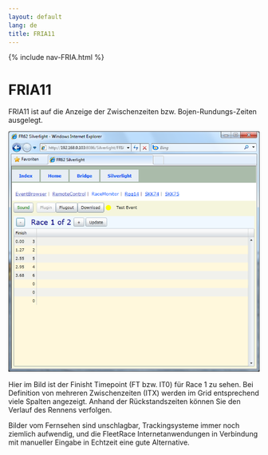 ```yaml
---
layout: default
lang: de
title: FRIA11
---
```


{% include nav-FRIA.html %}

# FRIA11

FRIA11 ist auf die Anzeige der Zwischenzeiten bzw. Bojen-Rundungs-Zeiten ausgelegt.

![FRIA11 screenshot](../images/FRIA11.png)

Hier im Bild ist der Finisht Timepoint (FT bzw. IT0) für Race 1 zu sehen.
Bei Definition von mehreren Zwischenzeiten (ITX) werden im Grid entsprechend viele Spalten angezeigt.
Anhand der Rückstandszeiten können Sie den Verlauf des Rennens verfolgen.

Bilder vom Fernsehen sind unschlagbar, Trackingsysteme immer noch ziemlich aufwendig, 
und die FleetRace Internetanwendungen in Verbindung mit manueller Eingabe in Echtzeit eine gute Alternative.
